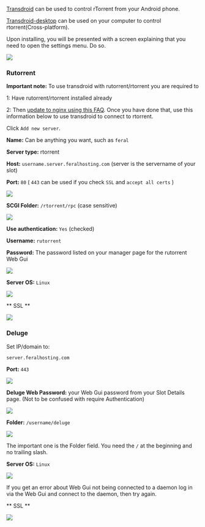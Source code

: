 
[Transdroid](http://transdroid.org) can be used to control rTorrent from your Android phone.

[Transdroid-desktop](http://code.google.com/p/transdroid-desktop/) can be used on your computer to control rtorrent(Cross-platform).

Upon installing, you will be presented with a screen explaining that you need to open the settings menu. Do so.

![](https://raw.github.com/feralhosting/feralfilehosting/master/Feral%20Wiki/Other%20software/Using%20Transdroid%20to%20Control%20rTorrent%20-%20Deluge%20-%20Transmission%20From%20Your%20Android%20Phone/1.png)

### Rutorrent

**Important note:** To use transdroid with rutorrent/rtorrent you are required to

1: Have rutorrent/rtorrent installed already

2: Then [update to nginx using this FAQ](https://www.feralhosting.com/faq/view?question=231). Once you have done that, use this information below to use transdroid to connect to rtorrent.

Click `Add new server`.

**Name:** Can be anything you want, such as `feral`

**Server type:** rtorrent

**Host:** `username.server.feralhosting.com` (server is the servername of your slot)

**Port:** `80` ( `443` can be used if you check `SSL` and `accept all certs` )

![](https://raw.github.com/feralhosting/feralfilehosting/master/Feral%20Wiki/Other%20software/Using%20Transdroid%20to%20Control%20rTorrent%20-%20Deluge%20-%20Transmission%20From%20Your%20Android%20Phone/rutorrent/rutorrent.host.png)

**SCGI Folder:** `/rtorrent/rpc` (case sensitive)

![](https://raw.github.com/feralhosting/feralfilehosting/master/Feral%20Wiki/Other%20software/Using%20Transdroid%20to%20Control%20rTorrent%20-%20Deluge%20-%20Transmission%20From%20Your%20Android%20Phone/rutorrent/rutorrent.rpc.png)

**Use authentication:** `Yes` (checked)

**Username:** `rutorrent`

**Password:** The password listed on your manager page for the rutorrent Web Gui

![](https://raw.github.com/feralhosting/feralfilehosting/master/Feral%20Wiki/Other%20software/Using%20Transdroid%20to%20Control%20rTorrent%20-%20Deluge%20-%20Transmission%20From%20Your%20Android%20Phone/rutorrent/rutorrent.auth.png)

**Server OS:** `Linux`

![](https://raw.github.com/feralhosting/feralfilehosting/master/Feral%20Wiki/Other%20software/Using%20Transdroid%20to%20Control%20rTorrent%20-%20Deluge%20-%20Transmission%20From%20Your%20Android%20Phone/rutorrent/rutorrent.os.png)

** SSL **

![](https://raw.github.com/feralhosting/feralfilehosting/master/Feral%20Wiki/Other%20software/Using%20Transdroid%20to%20Control%20rTorrent%20-%20Deluge%20-%20Transmission%20From%20Your%20Android%20Phone/rutorrent/rutorrent.ssl.png)

### Deluge

Set IP/domain to: 

~~~
server.feralhosting.com
~~~

**Port:** `443`

![](https://raw.github.com/feralhosting/feralfilehosting/master/Feral%20Wiki/Other%20software/Using%20Transdroid%20to%20Control%20rTorrent%20-%20Deluge%20-%20Transmission%20From%20Your%20Android%20Phone/deluge/deluge.host.png)

**Deluge Web Password:** your Web Gui password from your Slot Details page. (Not to be confused with require Authentication) 

![](https://raw.github.com/feralhosting/feralfilehosting/master/Feral%20Wiki/Other%20software/Using%20Transdroid%20to%20Control%20rTorrent%20-%20Deluge%20-%20Transmission%20From%20Your%20Android%20Phone/deluge/deluge.webpass.png)

**Folder:** `/username/deluge`

![](https://raw.github.com/feralhosting/feralfilehosting/master/Feral%20Wiki/Other%20software/Using%20Transdroid%20to%20Control%20rTorrent%20-%20Deluge%20-%20Transmission%20From%20Your%20Android%20Phone/deluge/deluge.folder.png)

The important one is the Folder field. You need the `/` at the beginning and no trailing slash.

**Server OS:** `Linux`

![](https://raw.github.com/feralhosting/feralfilehosting/master/Feral%20Wiki/Other%20software/Using%20Transdroid%20to%20Control%20rTorrent%20-%20Deluge%20-%20Transmission%20From%20Your%20Android%20Phone/deluge/deluge.os.png)

If you get an error about Web Gui not being connected to a daemon log in via the Web Gui and connect to the daemon, then try again.

** SSL **

![](https://raw.github.com/feralhosting/feralfilehosting/master/Feral%20Wiki/Other%20software/Using%20Transdroid%20to%20Control%20rTorrent%20-%20Deluge%20-%20Transmission%20From%20Your%20Android%20Phone/deluge/deluge.ssl.png)



